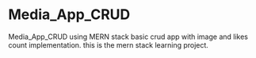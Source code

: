 # Media_App_CRUD
Media_App_CRUD using MERN stack basic crud app with image and likes count implementation. this is the mern stack learning project.
